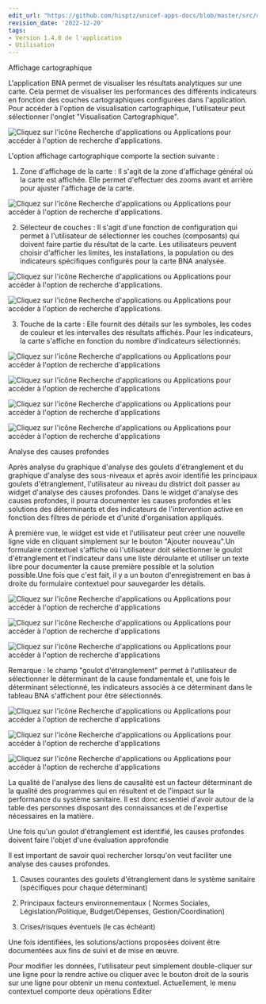 ```yaml
---
edit_url: "https://github.com/hisptz/unicef-apps-docs/blob/master/src/commonmark/en/content/bna_v.1.4.0/map-view.md"
revision_date: '2022-12-20'
tags:
- Version 1.4.0 de l'application
- Utilisation
---
```


Affichage cartographique

L'application BNA permet de visualiser les résultats analytiques sur une carte. Cela permet de visualiser les performances des différents indicateurs en fonction des couches cartographiques configurées dans l'application. Pour accéder à l'option de visualisation cartographique, l'utilisateur peut sélectionner l'onglet "Visualisation Cartographique".

![Cliquez sur l'icône Recherche d'applications ou Applications pour accéder à l'option de recherche d'applications.](resources/images/zq.png)

L'option affichage cartographique comporte la section suivante :

1. Zone d'affichage de la carte : Il s'agit de la zone d'affichage général où la carte est affichée. Elle permet d'effectuer des zooms avant et arrière pour ajuster l'affichage de la carte.

![Cliquez sur l'icône Recherche d'applications ou Applications pour accéder à l'option de recherche d'applications.](resources/images/zr.png)

2. Sélecteur de couches : Il s'agit d'une fonction de configuration qui permet à l'utilisateur de sélectionner les couches (composants) qui doivent faire partie du résultat de la carte. Les utilisateurs peuvent choisir d'afficher les limites, les installations, la population ou des indicateurs spécifiques configurés pour la carte BNA analysée.

![Cliquez sur l'icône Recherche d'applications ou Applications pour accéder à l'option de recherche d'applications.](resources/images/zs.png)

![Cliquez sur l'icône Recherche d'applications ou Applications pour accéder à l'option de recherche d'applications.](resources/images/zt.png)

3) Touche de la carte : Elle fournit des détails sur les symboles, les codes de couleur et les intervalles des résultats affichés. Pour les indicateurs, la carte s'affiche en fonction du nombre d'indicateurs sélectionnés.

![Cliquez sur l'icône Recherche d'applications ou Applications pour accéder à l'option de recherche d'applications](resources/images/zu.png)

![Cliquez sur l'icône Recherche d'applications ou Applications pour accéder à l'option de recherche d'applications](resources/images/zv.png)

![Cliquez sur l'icône Recherche d'applications ou Applications pour accéder à l'option de recherche d'applications](resources/images/zw.png)

![Cliquez sur l'icône Recherche d'applications ou Applications pour accéder à l'option de recherche d'applications](resources/images/zx.png)

Analyse des causes profondes

Après analyse du graphique d'analyse des goulets d'étranglement et du graphique d'analyse des sous-niveaux et après avoir identifié les principaux goulets d'étranglement, l'utilisateur au niveau du district doit passer au widget d'analyse des causes profondes. Dans le widget d'analyse des causes profondes, il pourra documenter les causes profondes et les solutions des déterminants et des indicateurs de l'intervention active en fonction des filtres de période et d'unité d'organisation appliqués.

À première vue, le widget est vide et l'utilisateur peut créer une nouvelle ligne vide en cliquant simplement sur le bouton "Ajouter nouveau".Un formulaire contextuel s'affiche où l'utilisateur doit sélectionner le goulot d'étranglement et l'indicateur dans une liste déroulante et utiliser un texte libre pour documenter la cause première possible et la solution possible.Une fois que c'est fait, il y a un bouton d'enregistrement en bas à droite du formulaire contextuel pour sauvegarder les détails.

![Cliquez sur l'icône Recherche d'applications ou Applications pour accéder à l'option de recherche d'applications](resources/images/zy.png)

![Cliquez sur l'icône Recherche d'applications ou Applications pour accéder à l'option de recherche d'applications](resources/images/zz.png)

![Cliquez sur l'icône Recherche d'applications ou Applications pour accéder à l'option de recherche d'applications](resources/images/zza.png)

Remarque : le champ "goulot d'étranglement" permet à l'utilisateur de sélectionner le déterminant de la cause fondamentale et, une fois le déterminant sélectionné, les indicateurs associés à ce déterminant dans le tableau BNA s'affichent pour être sélectionnés.

![Cliquez sur l'icône Recherche d'applications ou Applications pour accéder à l'option de recherche d'applications](resources/images/zzb.png)

![Cliquez sur l'icône Recherche d'applications ou Applications pour accéder à l'option de recherche d'applications](resources/images/zzc.png)

![Cliquez sur l'icône Recherche d'applications ou Applications pour accéder à l'option de recherche d'applications](resources/images/zzd.png)

La qualité de l'analyse des liens de causalité est un facteur déterminant de la qualité des programmes qui en résultent et de l'impact sur la performance du système sanitaire. Il est donc essentiel d'avoir autour de la table des personnes disposant des connaissances et de l'expertise nécessaires en la matière.

Une fois qu'un goulot d'étranglement est identifié, les causes profondes doivent faire l'objet d'une évaluation approfondie

Il est important de savoir quoi rechercher lorsqu'on veut faciliter une analyse des causes profondes.

1. Causes courantes des goulets d'étranglement dans le système sanitaire (spécifiques pour chaque déterminant)

2. Principaux facteurs environnementaux ( Normes Sociales, Législation/Politique, Budget/Dépenses, Gestion/Coordination)

3. Crises/risques éventuels (le cas échéant)

Une fois identifiées, les solutions/actions proposées doivent être documentées aux fins de suivi et de mise en œuvre.

Pour modifier les données, l'utilisateur peut simplement double-cliquer sur une ligne pour la rendre active ou cliquer avec le bouton droit de la souris sur une ligne pour obtenir un menu contextuel. Actuellement, le menu contextuel comporte deux opérations Editer

